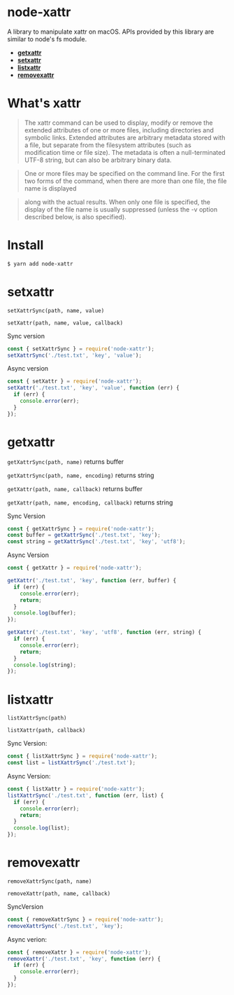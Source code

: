 
# node-xattr

A library to manipulate xattr on macOS.
APIs provided by this library are similar to node's fs module.

- [__getxattr__](#getxattr)
- [__setxattr__](#setxattr)
- [__listxattr__](#listxattr)
- [__removexattr__](#removexattr)

# What's xattr

> The xattr command can be used to display, modify or remove the extended attributes of one or more files, including directories and symbolic links.  Extended
> attributes are arbitrary metadata stored with a file, but separate from the filesystem attributes (such as modification time or file size).  The metadata is
> often a null-terminated UTF-8 string, but can also be arbitrary binary data.

> One or more files may be specified on the command line.  For the first two forms of the command, when there are more than one file, the file name is displayed

> along with the actual results.  When only one file is specified, the display of the file name is usually suppressed (unless the -v option described below, is also specified).

# Install

```sh
$ yarn add node-xattr
```

# setxattr

`setXattrSync(path, name, value)`

`setXattr(path, name, value, callback)`

Sync version
```js
const { setXattrSync } = require('node-xattr');
setXattrSync('./test.txt', 'key', 'value');
```

Async version
```js
const { setXattr } = require('node-xattr');
setXattr('./test.txt', 'key', 'value', function (err) {
  if (err) {
    console.error(err);
  }
});
```

# getxattr

`getXattrSync(path, name)` returns buffer

`getXattrSync(path, name, encoding)` returns string

`getXattr(path, name, callback)` returns buffer

`getXattr(path, name, encoding, callback)` returns string

Sync Version
```js
const { getXattrSync } = require('node-xattr');
const buffer = getXattrSync('./test.txt', 'key');
const string = getXattrSync('./test.txt', 'key', 'utf8');
```


Async Version
```js
const { getXattr } = require('node-xattr');

getXattr('./test.txt', 'key', function (err, buffer) {
  if (err) {
    console.error(err);
    return;
  }
  console.log(buffer);
});

getXattr('./test.txt', 'key', 'utf8', function (err, string) {
  if (err) {
    console.error(err);
    return;
  }
  console.log(string);
});
```

# listxattr

`listXattrSync(path)`

`listXattr(path, callback)`

Sync Version:
```js
const { listXattrSync } = require('node-xattr');
const list = listXattrSync('./test.txt');
```

Async Version:
```js
const { listXattr } = require('node-xattr');
listXattrSync('./test.txt', function (err, list) {
  if (err) {
    console.error(err);
    return;
  }
  console.log(list);
});
```

# removexattr

`removeXattrSync(path, name)`

`removeXattr(path, name, callback)`

SyncVersion
```js
const { removeXattrSync } = require('node-xattr');
removeXattrSync('./test.txt', 'key');
```

Async verion:
```js
const { removeXattr } = require('node-xattr');
removeXattr('./test.txt', 'key', function (err) {
  if (err) {
    console.error(err);
  }
});
```
